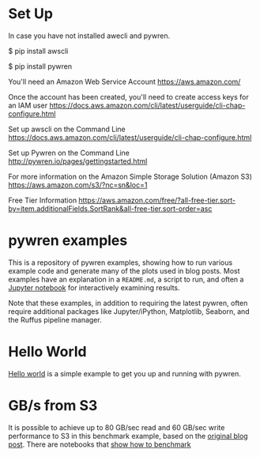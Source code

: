 # Set Up
In case you have not installed awecli and pywren.

$ pip install awscli

$ pip install pywren

You'll need an Amazon Web Service Account
https://aws.amazon.com/

Once the account has been created, you'll need to create access keys for an IAM user
https://docs.aws.amazon.com/cli/latest/userguide/cli-chap-configure.html

Set up awscli on the Command Line
https://docs.aws.amazon.com/cli/latest/userguide/cli-chap-configure.html

Set up Pywren on the Command Line
http://pywren.io/pages/gettingstarted.html


For more information on the Amazon Simple Storage Solution (Amazon S3)
https://aws.amazon.com/s3/?nc=sn&loc=1

Free Tier Information
https://aws.amazon.com/free/?all-free-tier.sort-by=item.additionalFields.SortRank&all-free-tier.sort-order=asc




# pywren examples

This is a repository of pywren examples, showing how to run various
example code and generate many of the plots used in blog posts.
Most examples have an explanation in a `README.md`, a script to run, and
often a [Jupyter notebook](http://jupyter.org/) for interactively examining
results. 

Note that these examples, in addition to requiring the latest pywren, 
often require additional packages like Jupyter/iPython, Matplotlib, Seaborn, 
and the Ruffus pipeline manager. 

# Hello World

[Hello world](hello_world/hello_world.ipynb) is a simple example to
get you up and running with pywren.


# GB/s from S3

It is possible to achieve up to 80 GB/sec read and 60 GB/sec write performance to S3 in this
benchmark example, based on the [original blog post](http://pywren.io/pywren_s3.html). There are
notebooks that [show how to benchmark](benchmark_s3/s3_benchmark.ipynb) 





